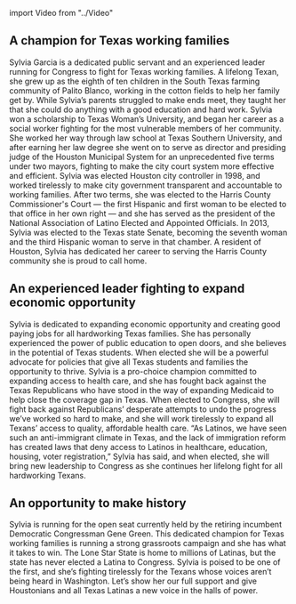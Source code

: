 import Video from "../Video"

## A champion for Texas working families

Sylvia Garcia is a dedicated public servant and an experienced leader running for Congress to fight for Texas working families. A lifelong Texan, she grew up as the eighth of ten children in the South Texas farming community of Palito Blanco, working in the cotton fields to help her family get by. While Sylvia’s parents struggled to make ends meet, they taught her that she could do anything with a good education and hard work. Sylvia won a scholarship to Texas Woman’s University, and began her career as a social worker fighting for the most vulnerable members of her community. She worked her way through law school at Texas Southern University, and after earning her law degree she went on to serve as director and presiding judge of the Houston Municipal System for an unprecedented five terms under two mayors, fighting to make the city court system more effective and efficient. Sylvia was elected Houston city controller in 1998, and worked tirelessly to make city government transparent and accountable to working families. After two terms, she was elected to the Harris County Commissioner's Court — the first Hispanic and first woman to be elected to that office in her own right — and she has served as the president of the National Association of Latino Elected and Appointed Officials. In 2013, Sylvia was elected to the Texas state Senate, becoming the seventh woman and the third Hispanic woman to serve in that chamber. A resident of Houston, Sylvia has dedicated her career to serving the Harris County community she is proud to call home.

## An experienced leader fighting to expand economic opportunity

Sylvia is dedicated to expanding economic opportunity and creating good paying jobs for all hardworking Texas families. She has personally experienced the power of public education to open doors, and she believes in the potential of Texas students. When elected she will be a powerful advocate for policies that give all Texas students and families the opportunity to thrive. Sylvia is a pro-choice champion committed to expanding access to health care, and she has fought back against the Texas Republicans who have stood in the way of expanding Medicaid to help close the coverage gap in Texas. When elected to Congress, she will fight back against Republicans’ desperate attempts to undo the progress we’ve worked so hard to make, and she will work tirelessly to expand all Texans’ access to quality, affordable health care. “As Latinos, we have seen such an anti-immigrant climate in Texas, and the lack of immigration reform has created laws that deny access to Latinos in healthcare, education, housing, voter registration,” Sylvia has said, and when elected, she will bring new leadership to Congress as she continues her lifelong fight for all hardworking Texans.

## An opportunity to make history

Sylvia is running for the open seat currently held by the retiring incumbent Democratic Congressman Gene Green. This dedicated champion for Texas working families is running a strong grassroots campaign and she has what it takes to win. The Lone Star State is home to millions of Latinas, but the state has never elected a Latina to Congress. Sylvia is poised to be one of the first, and she’s fighting tirelessly for the Texans whose voices aren’t being heard in Washington. Let’s show her our full support and give Houstonians and all Texas Latinas a new voice in the halls of power.

